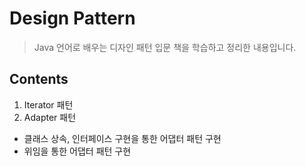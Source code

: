 # Design Pattern
> Java 언어로 배우는 디자인 패턴 입문 책을 학습하고 정리한 내용입니다.

## Contents
1. Iterator 패턴
2. Adapter 패턴
- 클래스 상속, 인터페이스 구현을 통한 어댑터 패턴 구현
- 위임을 통한 어댑터 패턴 구현

